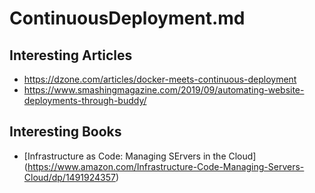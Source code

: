 # ContinuousDeployment.md


## Interesting Articles
- https://dzone.com/articles/docker-meets-continuous-deployment
- https://www.smashingmagazine.com/2019/09/automating-website-deployments-through-buddy/


## Interesting Books
- [Infrastructure as Code: Managing SErvers in the Cloud] (https://www.amazon.com/Infrastructure-Code-Managing-Servers-Cloud/dp/1491924357)
